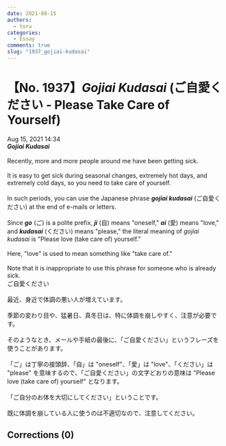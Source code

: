 ```yaml
---
date: 2021-08-15
authors:
  - toru
categories:
  - Essay
comments: true
slug: "1937_gojiai-kudasai"
---
```


# 【No. 1937】<strong><em>Gojiai Kudasai</strong></em> (ご自愛ください - Please Take Care of Yourself)
<div class="date">Aug 15, 2021 14:34</div>
<div id="post"><div id="body_show_ori">
<strong><em>Gojiai Kudasai</strong></em><br/><br/>Recently, more and more people around me have been getting sick.<br/><br/>It is easy to get sick during seasonal changes, extremely hot days, and extremely cold days, so you need to take care of yourself.<br/><br/>In such periods, you can use the Japanese phrase <strong><em>gojiai kudasai</em></strong> (ご自愛ください) at the end of e-mails or letters.<br/><br/>Since <strong><em>go</em></strong> (ご) is a polite prefix, <strong><em>ji</em></strong> (自) means "oneself," <strong><em>ai</em></strong> (愛) means "love," and <strong><em>kudasai</em></strong> (ください) means "please," the literal meaning of <em>gojiai kudasai</em> is "Please love (take care of) yourself."<br/><br/>Here, "love" is used to mean something like "take care of."<br/><br/>Note that it is inappropriate to use this phrase for someone who is already sick.
</div></div>

<!-- more -->

<div id="post_ja"><div id="body_show_mo">
ご自愛ください<br/><br/>最近、身近で体調の悪い人が増えています。<br/><br/>季節の変わり目や、猛暑日、真冬日は、特に体調を崩しやすく、注意が必要です。<br/><br/>そのようなとき、メールや手紙の最後に、「ご自愛ください」というフレーズを使うことがあります。<br/><br/>「ご」は丁寧の接頭辞、「自」は "oneself"、「愛」は "love"、「ください」は "please" を意味するので、「ご自愛ください」の文字どおりの意味は "Please love (take care of) yourself" となります。<br/><br/>「ご自分のお体を大切にしてください」ということです。<br/><br/>既に体調を崩している人に使うのは不適切なので、注意してください。
</div></div>

## Corrections (0)
